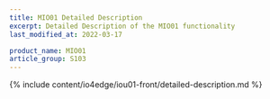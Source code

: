 ```yaml
---
title: MIO01 Detailed Description
excerpt: Detailed Description of the MIO01 functionality
last_modified_at: 2022-03-17

product_name: MIO01
article_group: S103
---
```


{% include content/io4edge/iou01-front/detailed-description.md %}
